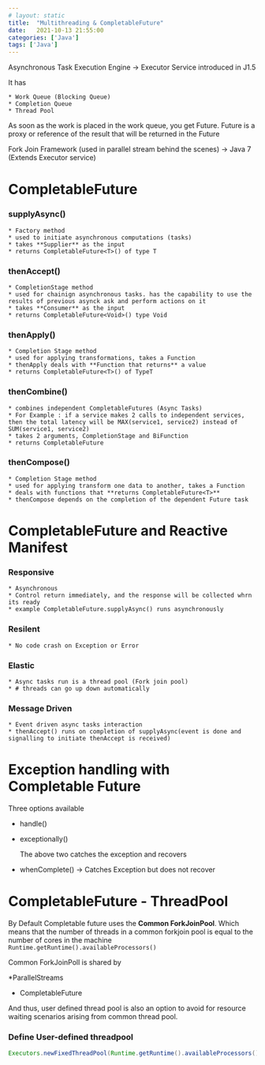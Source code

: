 ```yaml
---
# layout: static
title:  "Multithreading & CompletableFuture"
date:   2021-10-13 21:55:00
categories: ['Java']
tags: ['Java']
---
```


Asynchronous Task Execution Engine -> Executor Service introduced in J1.5

It has 

    * Work Queue (Blocking Queue)
    * Completion Queue
    * Thread Pool

As soon as the work is placed in the work queue, you get Future. Future is a proxy or reference of the result that 
will be returned in the Future

Fork Join Framework (used in parallel stream behind the scenes) -> Java 7 (Extends Executor service)

# CompletableFuture

### supplyAsync()
    * Factory method
    * used to initiate asynchronous computations (tasks)
    * takes **Supplier** as the input
    * returns CompletableFuture<T>() of type T

### thenAccept()
    * CompletionStage method
    * used for chainign asynchronous tasks. has the capability to use the results of previous asynck ask and perform actions on it
    * takes **Consumer** as the input
    * returns CompletableFuture<Void>() type Void

### thenApply()
    * Completion Stage method
    * used for applying transformations, takes a Function
    * thenApply deals with **Function that returns** a value
    * returns CompletableFuture<T>() of TypeT

### thenCombine()
    * combines independent CompletableFutures (Async Tasks)
    * For Example : if a service makes 2 calls to independent services, then the total latency will be MAX(service1, service2) instead of SUM(service1, service2)
    * takes 2 arguments, CompletionStage and BiFunction
    * returns CompletableFuture

### thenCompose()
    * Completion Stage method
    * used for applying transform one data to another, takes a Function
    * deals with functions that **returns CompletableFuture<T>**
    * thenCompose depends on the completion of the dependent Future task


# CompletableFuture and Reactive Manifest

### Responsive
    * Asynchronous
    * Control return immediately, and the response will be collected whrn its ready
    * example CompletableFuture.supplyAsync() runs asynchronously 

### Resilent
    * No code crash on Exception or Error

### Elastic 
    * Async tasks run is a thread pool (Fork join pool)
    * # threads can go up down automatically

### Message Driven
    * Event driven async tasks interaction
    * thenAccept() runs on completion of supplyAsync(event is done and signalling to initiate thenAccept is received)

# Exception handling with Completable Future

Three options available
    
* handle()
* exceptionally()

  The above two catches the exception and recovers 

* whenComplete() -> Catches Exception but does not recover


# CompletableFuture - ThreadPool

By Default Completable future uses the **Common ForkJoinPool**. Which means that the number of threads in a common 
forkjoin pool is equal to the number of cores in the machine `Runtime.getRuntime().availableProcessors()`
 
Common ForkJoinPoll is shared by 

*ParallelStreams
* CompletableFuture

And thus, user defined thread pool is also an option to avoid for resource waiting scenarios arising from common thread pool.

### Define User-defined threadpool

```java
Executors.newFixedThreadPool(Runtime.getRuntime().availableProcessors())
```
